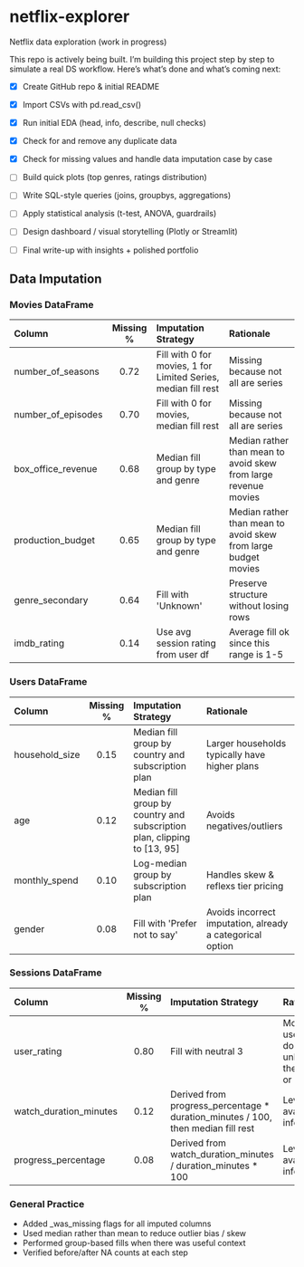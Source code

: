 # netflix-explorer
Netflix data exploration (work in progress)

This repo is actively being built.
I’m building this project step by step to simulate a real DS workflow. Here’s what’s done and what’s coming next:

- [x]  Create GitHub repo & initial README
- [x]  Import CSVs with pd.read_csv()
- [x]  Run initial EDA (head, info, describe, null checks)
- [x]  Check for and remove any duplicate data
- [x]  Check for missing values and handle data imputation case by case
- [ ]  Build quick plots (top genres, ratings distribution)
- [ ]  Write SQL-style queries (joins, groupbys, aggregations)
- [ ]  Apply statistical analysis (t-test, ANOVA, guardrails)
- [ ]  Design dashboard / visual storytelling (Plotly or Streamlit)
- [ ]  Final write-up with insights + polished portfolio


## Data Imputation

### Movies DataFrame
| Column | Missing % | Imputation Strategy | Rationale |
|:--|:--:|:--|:--|
| number_of_seasons   |  0.72 | Fill with 0 for movies, 1 for Limited Series, median fill rest | Missing because not all are series |
| number_of_episodes  |  0.70 | Fill with 0 for movies, median fill rest | Missing because not all are series |
| box_office_revenue  |  0.68 | Median fill group by type and genre | Median rather than mean to avoid skew from large revenue movies | 
| production_budget   |  0.65 | Median fill group by type and genre | Median rather than mean to avoid skew from large budget movies | 
| genre_secondary     |  0.64 | Fill with 'Unknown' | Preserve structure without losing rows | 
| imdb_rating         |  0.14 | Use avg session rating from user df | Average fill ok since this range is 1-5 |

### Users DataFrame
| Column | Missing % | Imputation Strategy | Rationale |
|:--|:--:|:--|:--|
| household_size  |  0.15 | Median fill group by country and subscription plan | Larger households typically have higher plans |
| age             |  0.12 | Median fill group by country and subscription plan, clipping to [13, 95] | Avoids negatives/outliers |
| monthly_spend   |  0.10 | Log-median group by subscription plan | Handles skew & reflexs tier pricing |
| gender          |  0.08 | Fill with 'Prefer not to say' | Avoids incorrect imputation, already a categorical option |

### Sessions DataFrame
| Column | Missing % | Imputation Strategy | Rationale |
|:--|:--:|:--|:--|
| user_rating             |  0.80  | Fill with neutral 3 | Most users don't rate unless they love or hate |
| watch_duration_minutes  |  0.12  | Derived from progress_percentage * duration_minutes / 100, then median fill rest | Leverages available info |
| progress_percentage     |  0.08  | Derived from watch_duration_minutes / duration_minutes * 100 | Leverages available info |

### General Practice
- Added _was_missing flags for all imputed columns
- Used median rather than mean to reduce outlier bias / skew
- Performed group-based fills when there was useful context
- Verified before/after NA counts at each step
